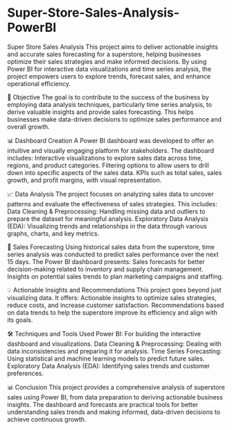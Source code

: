 # Super-Store-Sales-Analysis-PowerBI
Super Store Sales Analysis
This project aims to deliver actionable insights and accurate sales forecasting for a superstore, helping businesses optimize their sales strategies and make informed decisions. By using Power BI for interactive data visualizations and time series analysis, the project empowers users to explore trends, forecast sales, and enhance operational efficiency.

🌟 Objective
The goal is to contribute to the success of the business by employing data analysis techniques, particularly time series analysis, to derive valuable insights and provide sales forecasting. This helps businesses make data-driven decisions to optimize sales performance and overall growth.

📊 Dashboard Creation
A Power BI dashboard was developed to offer an intuitive and visually engaging platform for stakeholders. The dashboard includes:
Interactive visualizations to explore sales data across time, regions, and product categories.
Filtering options to allow users to drill down into specific aspects of the sales data.
KPIs such as total sales, sales growth, and profit margins, with visual representation.


📈 Data Analysis
The project focuses on analyzing sales data to uncover patterns and evaluate the effectiveness of sales strategies. This includes:
Data Cleaning & Preprocessing: Handling missing data and outliers to prepare the dataset for meaningful analysis.
Exploratory Data Analysis (EDA): Visualizing trends and relationships in the data through various graphs, charts, and key metrics.


🔮 Sales Forecasting
Using historical sales data from the superstore, time series analysis was conducted to predict sales performance over the next 15 days. The Power BI dashboard presents:
Sales forecasts for better decision-making related to inventory and supply chain management.
Insights on potential sales trends to plan marketing campaigns and staffing.


💡 Actionable Insights and Recommendations
This project goes beyond just visualizing data. It offers:
Actionable insights to optimize sales strategies, reduce costs, and increase customer satisfaction.
Recommendations based on data trends to help the superstore improve its efficiency and align with its goals.


🛠️ Techniques and Tools Used
Power BI: For building the interactive dashboard and visualizations.
Data Cleaning & Preprocessing: Dealing with data inconsistencies and preparing it for analysis.
Time Series Forecasting: Using statistical and machine learning models to predict future sales.
Exploratory Data Analysis (EDA): Identifying sales trends and customer preferences.



📊 Conclusion
This project provides a comprehensive analysis of superstore sales using Power BI, from data preparation to deriving actionable business insights. The dashboard and forecasts are practical tools for better understanding sales trends and making informed, data-driven decisions to achieve continuous growth.
